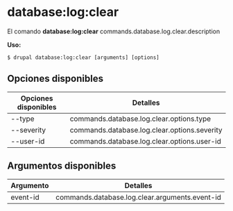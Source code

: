 # database:log:clear
El comando **database:log:clear** commands.database.log.clear.description

**Uso:**
```
$ drupal database:log:clear [arguments] [options] 
```

## Opciones disponibles
Opciones disponibles | Detalles
-------|-------------
--type | commands.database.log.clear.options.type
--severity | commands.database.log.clear.options.severity
--user-id | commands.database.log.clear.options.user-id

## Argumentos disponibles
Argumento | Detalles
---------|-------------
event-id | commands.database.log.clear.arguments.event-id
